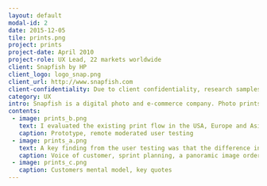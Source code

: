 ```yaml
---
layout: default
modal-id: 2
date: 2015-12-05
tile: prints.png
project: prints
project-date: April 2010
project-role: UX Lead, 22 markets worldwide
client: Snapfish by HP
client_logo: logo_snap.png
client_url: http://www.snapfish.com
client-confidentiality: Due to client confidentiality, research samples are only available on request.
category: UX
intro: Snapfish is a digital photo and e-commerce company. Photo prints are amongst the biggest sellers with 60% of customers ordering between 40 - 200 prints. The challenge was to create an application which allowed customers to organize, edit and review their prints before entering the checkout flow. Customers often received different sizes of prints within an order or find that their photos have been cropped. This is partly due to the increase in people taking more digital photographs with varying aspect ratios from 3.4 to 1.1 and these ratios not being equivalent to print sizes. 
contents:
 - image: prints_b.png
   text: I evaluated the existing print flow in the USA, Europe and Asia and then analyzed the corresponding web analytics. In tandem with this I interviewed customer service and business stakeholders. I synthesized these findings into a low-fidelity axure prototype which was used by the engineering team to create a high-fidelity prototype for user testing.  Remote moderated testing was carried out in Ireland with six participants over two days and the prototype allowed test participants to use their own Snapfish accounts and photographs.
   caption: Prototype, remote moderated user testing
 - image: prints_a.png
   text: A key finding from the user testing was that the difference in aspect ratios between digital and film photo formats is an unfamiliar and confusing topic hence the test participants were unclear about the repurcussions of the choices they were being asked to make. The application was designed to automatically detect the correct print size for the customers photos. In addition to this customers now make choices based on whether their photos are to be put in a photo album or hung on the wall, rather than trying to understand what aspect ratio their source photo is. We also mapped the customers mental model of purchasing prints and aligned the end-to-end purchase flow to match their behavior pattern of "select > act > proof > buy”.
   caption: Voice of customer, sprint planning, a panoramic image ordered in 10x15, 13x18, 11x15
 - image: prints_c.png
   caption: Customers mental model, key quotes
---
```

